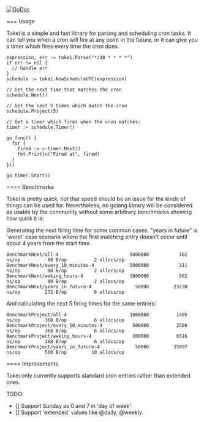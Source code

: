 [![GoDoc](http://godoc.org/github.com/Willyham/tokei?status.png)](http://godoc.org/github.com/Willyham/tokei)

=== Usage

Tokei is a simple and fast library for parsing and scheduling cron tasks. It can tell you when a cron will fire
at any point in the future, or it can give you a timer which fires every time the cron does.

```golang
expression, err := tokei.Parse("*/10 * * * *")
if err != nil {
  // handle err
}
schedule := tokei.NewScheduleUTC(expression)

// Get the next time that matches the cron
schedule.Next()

// Get the next 5 times which match the cron
schedule.Project(5)

// Get a timer which fires when the cron matches:
timer := schedule.Timer()

go func() {
  for {
    fired := <-timer.Next()
    fmt.Println("Fired at", fired)
  }
}()

go timer.Start()
```

==== Benchmarks

Tokei is pretty quick, not that speed should be an issue for the kinds of things can be used for. Nevertheless,
no golang library will be considered as usable by the community without some arbitrary benchmarks showing how quick it is:

Generating the next firing time for some common cases. "years in future" is 'worst' case scenario where the first matching
entry doesn't occur until about 4 years from the start time.

```
BenchmarkNext/all-4                      	 5000000	       302 ns/op	      80 B/op	       2 allocs/op
BenchmarkNext/every_10_minutes-4         	 5000000	       311 ns/op	      80 B/op	       2 allocs/op
BenchmarkNext/waking_hours-4             	 3000000	       562 ns/op	      80 B/op	       2 allocs/op
BenchmarkNext/years_in_future-4          	   50000	     23230 ns/op	     272 B/op	       6 allocs/op
```

And calculating the next 5 firing times for the same entries:

```
BenchmarkProject/all-4                   	 1000000	      1495 ns/op	     368 B/op	       6 allocs/op
BenchmarkProject/every_10_minutes-4      	  500000	      2508 ns/op	     368 B/op	       6 allocs/op
BenchmarkProject/waking_hours-4          	  200000	      6516 ns/op	     368 B/op	       6 allocs/op
BenchmarkProject/years_in_future-4       	   50000	     25097 ns/op	     560 B/op	      10 allocs/op
```

==== Improvements

Tokei only currently supports standard cron entries rather than extended ones.

TODO:

- [] Support Sunday as 0 and 7 in 'day of week'
- [] Support 'extended' values like @daily, @weekly.
